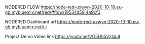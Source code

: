 NODERED FLOW https://node-red-uxwyn-2020-10-10.eu-gb.mybluemix.net/red/#flow/19534d59.4a9cf3

NODERED Dashboard url
https://node-red-uxwyn-2020-10-10.eu-gb.mybluemix.net/ui

Project Demo Video link
https://youtu.be/VD5Uh5V2Qu8
